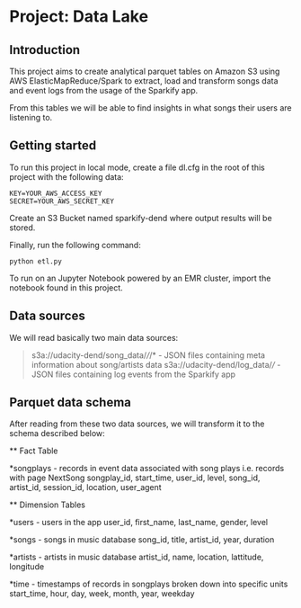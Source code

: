 # Project: Data Lake

## Introduction
This project aims to create analytical parquet tables on Amazon S3 using AWS ElasticMapReduce/Spark to extract, load and transform songs data and event logs from the usage of the Sparkify app.

From this tables we will be able to find insights in what songs their users are listening to.

## Getting started

To run this project in local mode, create a file dl.cfg in the root of this project with the following data:

    KEY=YOUR_AWS_ACCESS_KEY
    SECRET=YOUR_AWS_SECRET_KEY
Create an S3 Bucket named sparkify-dend where output results will be stored.

Finally, run the following command:

    python etl.py

To run on an Jupyter Notebook powered by an EMR cluster, import the notebook found in this project.

## Data sources
We will read basically two main data sources:

> s3a://udacity-dend/song_data/*/*/* - JSON files containing meta information about song/artists data
> s3a://udacity-dend/log_data/*/* - JSON files containing log events from the Sparkify app

## Parquet data schema
After reading from these two data sources, we will transform it to the schema described below:

** Fact Table

*songplays - records in event data associated with song plays i.e. records with page NextSong songplay_id, start_time, user_id, level, song_id, artist_id, session_id, location, user_agent

** Dimension Tables

*users - users in the app user_id, first_name, last_name, gender, level

*songs - songs in music database song_id, title, artist_id, year, duration

*artists - artists in music database artist_id, name, location, lattitude, longitude

*time - timestamps of records in songplays broken down into specific units start_time, hour, day, week, month, year, weekday


